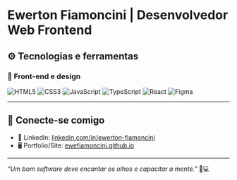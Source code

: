 # Ewerton Fiamoncini | Desenvolvedor Web Frontend

## ⚙️ Tecnologias e ferramentas

### 🎨 Front-end e design
![HTML5](https://img.shields.io/badge/HTML5-E34F26?style=for-the-badge&logo=html5&logoColor=white)
![CSS3](https://img.shields.io/badge/CSS3-1572B6?style=for-the-badge&logo=css3&logoColor=white)
![JavaScript](https://img.shields.io/badge/JavaScript-F7DF1E?style=for-the-badge&logo=javascript&logoColor=black)
![TypeScript](https://img.shields.io/badge/TypeScript-007ACC?style=for-the-badge&logo=typescript&logoColor=white)
![React](https://img.shields.io/badge/React-61DAFB?style=for-the-badge&logo=react&logoColor=black)
![Figma](https://img.shields.io/badge/Figma-F24E1E?style=for-the-badge&logo=figma&logoColor=white)

---

## 📲 Conecte-se comigo

- 💼 LinkedIn: [linkedin.com/in/ewerton-fiamoncini](https://www.linkedin.com/in/ewerton-fiamoncini/)
- 🖥️ Portfolio/Site: [ewefiamoncini.github.io](https://ewefiamoncini.github.io/portfolio/)

---

_“Um bom software deve encantar os olhos e capacitar a mente.”_ 🎨💻  
